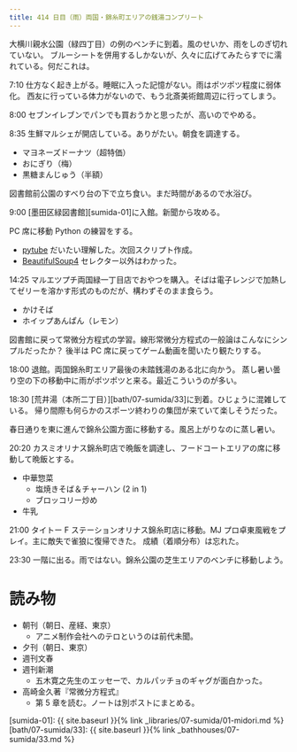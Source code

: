 ```yaml
---
title: 414 日目（雨）両国・錦糸町エリアの銭湯コンプリート
---
```


大横川親水公園（緑四丁目）の例のベンチに到着。風のせいか、雨をしのぎ切れていない。
ブルーシートを併用するしかないが、久々に広げてみたらすでに濡れている。何だこれは。

7:10 仕方なく起き上がる。睡眠に入った記憶がない。雨はポツポツ程度に弱体化。
西友に行っている体力がないので、もう北斎美術館周辺に行ってしまう。

8:00 セブンイレブンでパンでも買おうかと思ったが、高いのでやめる。

8:35 生鮮マルシェが開店している。ありがたい。朝食を調達する。

* マヨネーズドーナツ（超特価）
* おにぎり（梅）
* 黒糖まんじゅう（半額）

図書館前公園のすべり台の下で立ち食い。まだ時間があるので水浴び。

9:00 [墨田区緑図書館][sumida-01]に入館。新聞から攻める。

PC 席に移動 Python の練習をする。

* [pytube](https://python-pytube.readthedocs.io/en/latest/index.html) だいたい理解した。次回スクリプト作成。
* [BeautifulSoup4](https://www.crummy.com/software/BeautifulSoup/bs4/doc/#) セレクター以外はわかった。

14:25 マルエツプチ両国緑一丁目店でおやつを購入。そばは電子レンジで加熱してゼリーを溶かす形式のものだが、構わずそのまま食らう。

* かけそば
* ホイップあんぱん（レモン）

図書館に戻って常微分方程式の学習。線形常微分方程式の一般論はこんなにシンプルだったか？
後半は PC 席に戻ってゲーム動画を聞いたり観たりする。

18:00 退館。両国錦糸町エリア最後の未踏銭湯のある北に向かう。
蒸し暑い曇り空の下の移動中に雨がポツポツと来る。最近こういうのが多い。

18:30 [荒井湯（本所二丁目）][bath/07-sumida/33]に到着。ひじょうに混雑している。
帰り間際も何らかのスポーツ終わりの集団が来ていて楽しそうだった。

春日通りを東に進んで錦糸公園方面に移動する。風呂上がりなのに蒸し暑い。

20:20 カスミオリナス錦糸町店で晩飯を調達し、フードコートエリアの席に移動して晩飯とする。

* 中華惣菜
  * 塩焼きそば＆チャーハン (2 in 1)
  * ブロッコリー炒め
* 牛乳

21:00 タイトー F ステーションオリナス錦糸町店に移動。MJ プロ卓東風戦をプレイ。主に敵失で雀狼に復帰できた。
成績（着順分布）は忘れた。

23:30 一階に出る。雨ではない。錦糸公園の芝生エリアのベンチに移動しよう。

# 読み物

* 朝刊（朝日、産経、東京）
  * アニメ制作会社へのテロというのは前代未聞。
* 夕刊（朝日、東京）
* 週刊文春
* 週刊新潮
  * 五木寛之先生のエッセーで、カルパッチョのギャグが面白かった。
* 高崎金久著『常微分方程式』
  * 第 5 章を読む。ノートは別ポストにまとめる。

[sumida-01]: {{ site.baseurl }}{% link _libraries/07-sumida/01-midori.md %}
[bath/07-sumida/33]: {{ site.baseurl }}{% link _bathhouses/07-sumida/33.md %}
